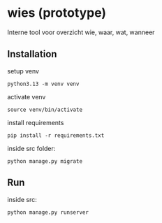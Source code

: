 # wies (prototype)
Interne tool voor overzicht wie, waar, wat, wanneer

## Installation

setup venv
```
python3.13 -m venv venv
```

activate venv
```
source venv/bin/activate
```

install requirements
```
pip install -r requirements.txt
```

inside src folder:
```
python manage.py migrate
```

## Run


inside src:
```
python manage.py runserver
```
